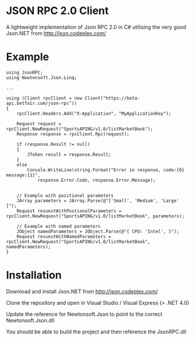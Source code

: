 JSON RPC 2.0 Client
===================

A lightweight implementation of Json RPC 2.0 in C# utilising the very good Json.NET from http://json.codeplex.com/

Example
=======
    using JsonRPC;
    using Newtonsoft.Json.Linq;
    
    ...  

    using (Client rpcClient = new Client("https://beta-api.betfair.com/json-rpc"))
    {
        rpcClient.Headers.Add("X-Application", "MyApplicationKey");
        
        Request request = rpcClient.NewRequest("SportsAPING/v1.0/listMarketBook");
        Response response = rpcClient.Rpc(request);
        
        if (response.Result != null)
        {
            JToken result = response.Result;
        }
        else
            Console.WriteLine(string.Format("Error in response, code:{0} message:{1}",
                response.Error.Code, response.Error.Message);
                
                
        // Example with positional parameters
        JArray parameters = JArray.Parse(@"['Small', 'Medium', 'Large' ]");
        Request resuestWithPostionalParameters = rpcClient.NewRequest("SportsAPING/v1.0/listMarketBook", parameters);
        
        // Example with named parameters
        JObject namedParameters = JObject.Parse(@"{ CPU: 'Intel', }");
        Request resuestWithNamedParameters = rpcClient.NewRequest("SportsAPING/v1.0/listMarketBook", namedParameters);
    }
    
    
    

Installation 
============
Download and install Json.NET from http://json.codeplex.com/

Clone the repository and open in Visual Studio / Visual Express (> .NET 4.0)

Update the reference for Newtonsoft.Json to point to the correct Newtonsoft.Json.dll

You should be able to build the project and then reference the JsonRPC.dll

